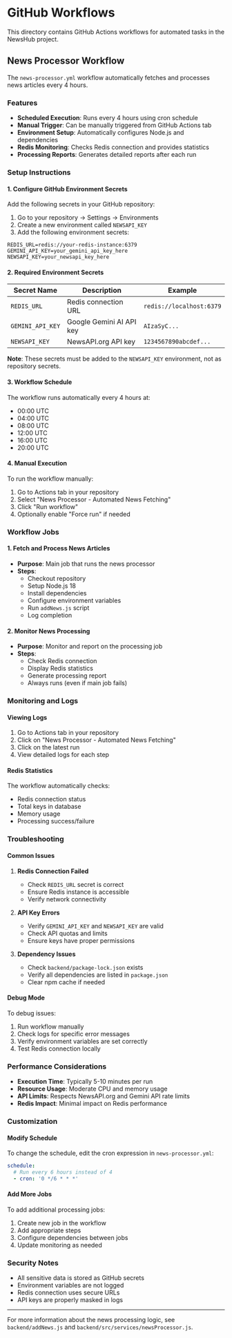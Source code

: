 # GitHub Workflows

This directory contains GitHub Actions workflows for automated tasks in the NewsHub project.

## News Processor Workflow

The `news-processor.yml` workflow automatically fetches and processes news articles every 4 hours.

### Features

- **Scheduled Execution**: Runs every 4 hours using cron schedule
- **Manual Trigger**: Can be manually triggered from GitHub Actions tab
- **Environment Setup**: Automatically configures Node.js and dependencies
- **Redis Monitoring**: Checks Redis connection and provides statistics
- **Processing Reports**: Generates detailed reports after each run

### Setup Instructions

#### 1. Configure GitHub Environment Secrets

Add the following secrets in your GitHub repository:

1. Go to your repository → Settings → Environments
2. Create a new environment called `NEWSAPI_KEY`
3. Add the following environment secrets:

```
REDIS_URL=redis://your-redis-instance:6379
GEMINI_API_KEY=your_gemini_api_key_here
NEWSAPI_KEY=your_newsapi_key_here
```

#### 2. Required Environment Secrets

| Secret Name | Description | Example |
|-------------|-------------|---------|
| `REDIS_URL` | Redis connection URL | `redis://localhost:6379` |
| `GEMINI_API_KEY` | Google Gemini AI API key | `AIzaSyC...` |
| `NEWSAPI_KEY` | NewsAPI.org API key | `1234567890abcdef...` |

**Note**: These secrets must be added to the `NEWSAPI_KEY` environment, not as repository secrets.

#### 3. Workflow Schedule

The workflow runs automatically every 4 hours at:
- 00:00 UTC
- 04:00 UTC
- 08:00 UTC
- 12:00 UTC
- 16:00 UTC
- 20:00 UTC

#### 4. Manual Execution

To run the workflow manually:

1. Go to Actions tab in your repository
2. Select "News Processor - Automated News Fetching"
3. Click "Run workflow"
4. Optionally enable "Force run" if needed

### Workflow Jobs

#### 1. Fetch and Process News Articles

- **Purpose**: Main job that runs the news processor
- **Steps**:
  - Checkout repository
  - Setup Node.js 18
  - Install dependencies
  - Configure environment variables
  - Run `addNews.js` script
  - Log completion

#### 2. Monitor News Processing

- **Purpose**: Monitor and report on the processing job
- **Steps**:
  - Check Redis connection
  - Display Redis statistics
  - Generate processing report
  - Always runs (even if main job fails)

### Monitoring and Logs

#### Viewing Logs

1. Go to Actions tab in your repository
2. Click on "News Processor - Automated News Fetching"
3. Click on the latest run
4. View detailed logs for each step

#### Redis Statistics

The workflow automatically checks:
- Redis connection status
- Total keys in database
- Memory usage
- Processing success/failure

### Troubleshooting

#### Common Issues

1. **Redis Connection Failed**
   - Check `REDIS_URL` secret is correct
   - Ensure Redis instance is accessible
   - Verify network connectivity

2. **API Key Errors**
   - Verify `GEMINI_API_KEY` and `NEWSAPI_KEY` are valid
   - Check API quotas and limits
   - Ensure keys have proper permissions

3. **Dependency Issues**
   - Check `backend/package-lock.json` exists
   - Verify all dependencies are listed in `package.json`
   - Clear npm cache if needed

#### Debug Mode

To debug issues:

1. Run workflow manually
2. Check logs for specific error messages
3. Verify environment variables are set correctly
4. Test Redis connection locally

### Performance Considerations

- **Execution Time**: Typically 5-10 minutes per run
- **Resource Usage**: Moderate CPU and memory usage
- **API Limits**: Respects NewsAPI.org and Gemini API rate limits
- **Redis Impact**: Minimal impact on Redis performance

### Customization

#### Modify Schedule

To change the schedule, edit the cron expression in `news-processor.yml`:

```yaml
schedule:
  # Run every 6 hours instead of 4
  - cron: '0 */6 * * *'
```

#### Add More Jobs

To add additional processing jobs:

1. Create new job in the workflow
2. Add appropriate steps
3. Configure dependencies between jobs
4. Update monitoring as needed

### Security Notes

- All sensitive data is stored as GitHub secrets
- Environment variables are not logged
- Redis connection uses secure URLs
- API keys are properly masked in logs

---

For more information about the news processing logic, see `backend/addNews.js` and `backend/src/services/newsProcessor.js`. 
